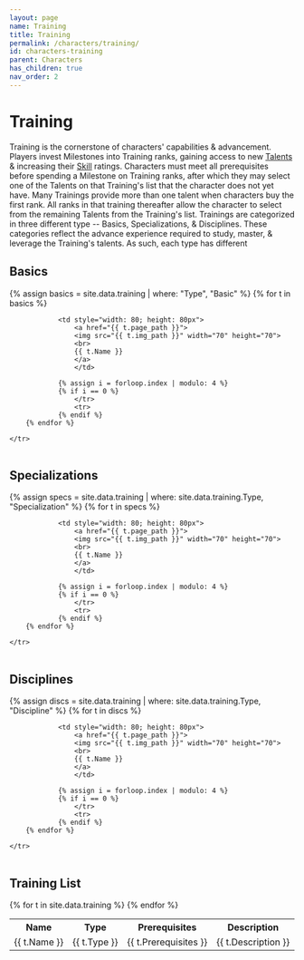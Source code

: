 ```yaml
---
layout: page
name: Training
title: Training
permalink: /characters/training/
id: characters-training
parent: Characters
has_children: true
nav_order: 2
---
```



# Training
Training is the cornerstone of characters' capabilities & advancement.  Players invest Milestones into Training ranks, gaining access to new [Talents](/characters/talents/) & increasing their [Skill](/no1_system/characters/skills/) ratings.  Characters must meet all prerequisites before spending a Milestone on Training ranks, after which they may select one of the Talents on that Training's list that the character does not yet have.  Many Trainings provide more than one talent when characters buy the first rank.  All ranks in that training thereafter allow the character to select from the remaining Talents from the Training's list.
Trainings are categorized in three different type -- Basics, Specializations, & Disciplines.  These categories reflect the advance experience required to study, master, & leverage the Training's talents.  As such, each type has different 

## Basics

<table style="text-align: center;">
    <tr>
        {% assign basics = site.data.training | where: "Type", "Basic" %}
        {% for t in basics %}

                <td style="width: 80; height: 80px">
                    <a href="{{ t.page_path }}">
                    <img src="{{ t.img_path }}" width="70" height="70">
                    <br>
                    {{ t.Name }}
                    </a>
                    </td>
                
                {% assign i = forloop.index | modulo: 4 %}
                {% if i == 0 %}
                    </tr>
                    <tr>
                {% endif %}
        {% endfor %}

    </tr>

</table>

## Specializations

<table style="text-align: center;">
    <tr>
        {% assign specs = site.data.training | where: site.data.training.Type, "Specialization" %}
        {% for t in specs %}

                <td style="width: 80; height: 80px">
                    <a href="{{ t.page_path }}">
                    <img src="{{ t.img_path }}" width="70" height="70">
                    <br>
                    {{ t.Name }}
                    </a>
                    </td>
                
                {% assign i = forloop.index | modulo: 4 %}
                {% if i == 0 %}
                    </tr>
                    <tr>
                {% endif %}
        {% endfor %}

    </tr>

</table>

## Disciplines

<table style="text-align: center;">
    <tr>
        {% assign discs = site.data.training | where: site.data.training.Type, "Discipline" %}
        {% for t in discs %}

                <td style="width: 80; height: 80px">
                    <a href="{{ t.page_path }}">
                    <img src="{{ t.img_path }}" width="70" height="70">
                    <br>
                    {{ t.Name }}
                    </a>
                    </td>
                
                {% assign i = forloop.index | modulo: 4 %}
                {% if i == 0 %}
                    </tr>
                    <tr>
                {% endif %}
        {% endfor %}

    </tr>

</table>

## Training List

<table>
    <tr>
        <th>Name</th>
        <th>Type</th>
        <th>Prerequisites</th>
        <th>Description</th>
    </tr>
{% for t in site.data.training %}
    <tr>
        <td>
        {{ t.Name }}
        </td>
        <td>
        {{ t.Type }}
        </td>
        <td>
        {{ t.Prerequisites }}
        </td>
        <td>
        {{ t.Description }}
        </td>
    </tr>
{% endfor %}

</table>